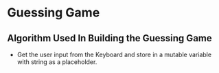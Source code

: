 # Guessing Game

## Algorithm Used In Building the Guessing Game

 - Get the user input from the Keyboard and store in a mutable variable with string as a placeholder.
